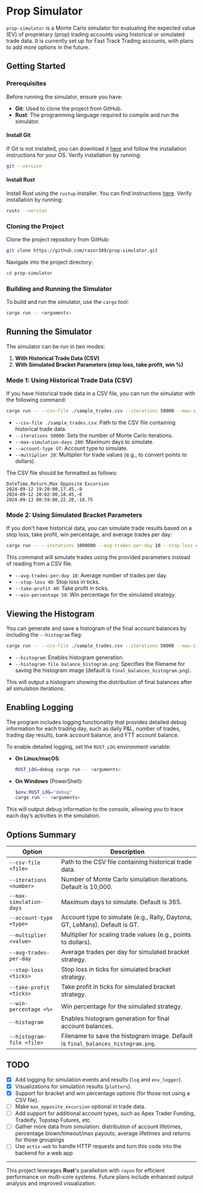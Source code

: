 # Prop Simulator

`prop-simulator` is a Monte Carlo simulator for evaluating the expected value (EV) of proprietary (prop) trading accounts using historical or simulated trade data. It is currently set up for Fast Track Trading accounts, with plans to add more options in the future.

## Getting Started

### Prerequisites

Before running the simulator, ensure you have:
- **Git**: Used to clone the project from GitHub.
- **Rust**: The programming language required to compile and run the simulator.

#### Install Git

If Git is not installed, you can download it [here](https://git-scm.com/downloads) and follow the installation instructions for your OS. Verify installation by running:

```bash
git --version
```

#### Install Rust

Install Rust using the `rustup` installer. You can find instructions [here](https://www.rust-lang.org/tools/install). Verify installation by running:

```bash
rustc --version
```

### Cloning the Project

Clone the project repository from GitHub:

```bash
git clone https://github.com/razor389/prop-simulator.git
```

Navigate into the project directory:

```bash
cd prop-simulator
```

### Building and Running the Simulator

To build and run the simulator, use the `cargo` tool:

```bash
cargo run -- <arguments>
```

## Running the Simulator

The simulator can be run in two modes:

1. **With Historical Trade Data (CSV)**
2. **With Simulated Bracket Parameters (stop loss, take profit, win %)**
   
### Mode 1: Using Historical Trade Data (CSV)

If you have historical trade data in a CSV file, you can run the simulator with the following command:

```bash
cargo run -- --csv-file ./sample_trades.csv --iterations 50000 --max-simulation-days 200 --account-type GT --multiplier 20
```

- `--csv-file ./sample_trades.csv`: Path to the CSV file containing historical trade data.
- `--iterations 50000`: Sets the number of Monte Carlo iterations.
- `--max-simulation-days 200`: Maximum days to simulate.
- `--account-type GT`: Account type to simulate.
- `--multiplier 20`: Multiplier for trade values (e.g., to convert points to dollars).

The CSV file should be formatted as follows:

```csv
DateTime,Return,Max Opposite Excursion
2024-09-12 19:20:00,17.45,-9
2024-09-12 20:02:00,18.45,-6
2024-09-13 00:59:00,22.20,-18.75
```

### Mode 2: Using Simulated Bracket Parameters

If you don't have historical data, you can simulate trade results based on a stop loss, take profit, win percentage, and average trades per day:

```bash
cargo run -- --iterations 1000000 --avg-trades-per-day 10 --stop-loss 40 --take-profit 40 --win-percentage 50 --max-simulation-days 200 --account-type Rally --multiplier 20
```

This command will simulate trades using the provided parameters instead of reading from a CSV file.

- `--avg-trades-per-day 10`: Average number of trades per day.
- `--stop-loss 40`: Stop loss in ticks.
- `--take-profit 40`: Take profit in ticks.
- `--win-percentage 50`: Win percentage for the simulated strategy.

## Viewing the Histogram

You can generate and save a histogram of the final account balances by including the `--histogram` flag:

```bash
cargo run -- --csv-file ./sample_trades.csv --iterations 50000 --max-simulation-days 200 --account-type GT --multiplier 20 --histogram --histogram-file balance_histogram.png
```

- `--histogram`: Enables histogram generation.
- `--histogram-file balance_histogram.png`: Specifies the filename for saving the histogram image (default is `final_balances_histogram.png`).

This will output a histogram showing the distribution of final balances after all simulation iterations.

## Enabling Logging

The program includes logging functionality that provides detailed debug information for each trading day, such as daily P&L, number of trades, trading day results, bank account balance, and FTT account balance. 

To enable detailed logging, set the `RUST_LOG` environment variable:

- **On Linux/macOS**:

  ```bash
  RUST_LOG=debug cargo run -- <arguments>
  ```

- **On Windows** (PowerShell):

  ```powershell
  $env:RUST_LOG="debug"
  cargo run -- <arguments>
  ```

This will output debug information to the console, allowing you to trace each day’s activities in the simulation.

## Options Summary

| Option                   | Description                                                                                     |
|--------------------------|-------------------------------------------------------------------------------------------------|
| `--csv-file <file>`      | Path to the CSV file containing historical trade data.                                          |
| `--iterations <number>`  | Number of Monte Carlo simulation iterations. Default is 10,000.                                 |
| `--max-simulation-days`  | Maximum days to simulate. Default is 365.                                                       |
| `--account-type <type>`  | Account type to simulate (e.g., Rally, Daytona, GT, LeMans). Default is GT.                     |
| `--multiplier <value>`   | Multiplier for scaling trade values (e.g., points to dollars).                                  |
| `--avg-trades-per-day`   | Average trades per day for simulated bracket strategy.                                          |
| `--stop-loss <ticks>`    | Stop loss in ticks for simulated bracket strategy.                                              |
| `--take-profit <ticks>`  | Take profit in ticks for simulated bracket strategy.                                            |
| `--win-percentage <%>`   | Win percentage for the simulated strategy.                                                      |
| `--histogram`            | Enables histogram generation for final account balances.                                        |
| `--histogram-file <file>`| Filename to save the histogram image. Default is `final_balances_histogram.png`.                |

## TODO

- [x] Add logging for simulation events and results (`log` and `env_logger`).
- [x] Visualizations for simulation results (`plotters`).
- [x] Support for bracket and win percentage options (for those not using a CSV file).
- [ ] Make `max_opposite_excursion` optional in trade data.
- [ ] Add support for additional account types, such as Apex Trader Funding, Tradeify, Topstep Futures, etc.
- [ ] Gather more data from simulation: distribution of account lifetimes, percentage blown/timeout/max payouts, average lifetimes and returns for those groupings
- [ ] Use `actix-web` to handle HTTP requests and turn this code into the backend for a web app

---

This project leverages **Rust**'s parallelism with `rayon` for efficient performance on multi-core systems. Future plans include enhanced output analysis and improved visualization.